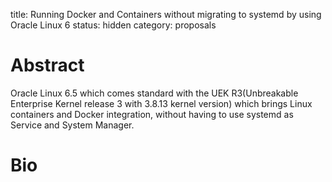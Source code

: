 title: Running Docker and Containers without migrating to systemd by using
Oracle Linux 6
status: hidden
category: proposals

# Abstract

Oracle Linux 6.5 which comes standard with the UEK R3(Unbreakable
Enterprise Kernel release 3 with 3.8.13 kernel version) which brings Linux
containers and Docker integration, without having to use systemd as Service and System Manager.

# Bio
